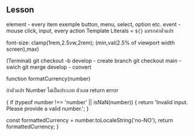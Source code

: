 ## Lesson
element - every item exemple button, menu, select, option etc. 
event - mouse click, input, every action 
 Template Literals = `${}` แทรกค่าตัวแปร

font-size: clamp(1rem,2.5vw,2rem); (min,val(2.5% of viewport width screen),max)

(Terminal)
git checkout -b develop - create branch
git checkout main  - swich
git merge develop  - convert






function formatCurrency(number) 

ถ้าตัวแปร Number ไม่เป็นประเภท ตัวเลข return error

{ if (typeof number !== 'number' || isNaN(number)) { 
return 'Invalid input. Please provide a valid number.'; } 

const formattedCurrency = number.toLocaleString('no-NO');
 return formattedCurrency; }
